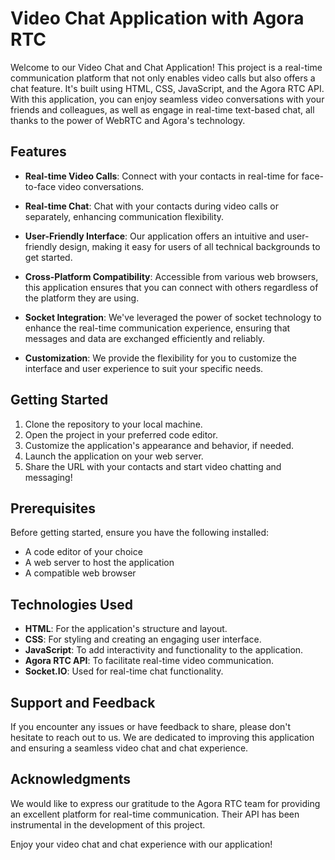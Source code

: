 
# Video Chat Application with Agora RTC

Welcome to our Video Chat and Chat Application! This project is a real-time communication platform that not only enables video calls but also offers a chat feature. It's built using HTML, CSS, JavaScript, and the Agora RTC API. With this application, you can enjoy seamless video conversations with your friends and colleagues, as well as engage in real-time text-based chat, all thanks to the power of WebRTC and Agora's technology.

## Features

- **Real-time Video Calls**: Connect with your contacts in real-time for face-to-face video conversations.
  
- **Real-time Chat**: Chat with your contacts during video calls or separately, enhancing communication flexibility.

- **User-Friendly Interface**: Our application offers an intuitive and user-friendly design, making it easy for users of all technical backgrounds to get started.

- **Cross-Platform Compatibility**: Accessible from various web browsers, this application ensures that you can connect with others regardless of the platform they are using.

- **Socket Integration**: We've leveraged the power of socket technology to enhance the real-time communication experience, ensuring that messages and data are exchanged efficiently and reliably.

- **Customization**: We provide the flexibility for you to customize the interface and user experience to suit your specific needs.

## Getting Started

1. Clone the repository to your local machine.
2. Open the project in your preferred code editor.
3. Customize the application's appearance and behavior, if needed.
4. Launch the application on your web server.
5. Share the URL with your contacts and start video chatting and messaging!

## Prerequisites

Before getting started, ensure you have the following installed:

- A code editor of your choice
- A web server to host the application
- A compatible web browser

## Technologies Used

- **HTML**: For the application's structure and layout.
- **CSS**: For styling and creating an engaging user interface.
- **JavaScript**: To add interactivity and functionality to the application.
- **Agora RTC API**: To facilitate real-time video communication.
- **Socket.IO**: Used for real-time chat functionality.

## Support and Feedback

If you encounter any issues or have feedback to share, please don't hesitate to reach out to us. We are dedicated to improving this application and ensuring a seamless video chat and chat experience.

## Acknowledgments

We would like to express our gratitude to the Agora RTC team for providing an excellent platform for real-time communication. Their API has been instrumental in the development of this project.

Enjoy your video chat and chat experience with our application!
